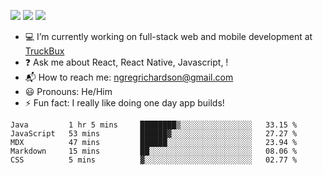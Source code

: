 [![](https://badgen.net/twitter/follow/ngregrichardson?icon=twitter)](https://twitter.com/ngregrichardson)
[![](https://badgen.net/badge/Support%20Me%20On/Ko%2Dfi/blue?icon=kofi)](https://ko-fi.com/ngregrichardson)
[![](https://badgen.net/badge/Support%20Me%20On/Liberapay/yellow)](https://liberapay.com/ngregrichardson)

- :computer: I’m currently working on full-stack web and mobile development at [TruckBux](https://truckbux.com)
- :question: Ask me about React, React Native, Javascript, !
- :mailbox_with_mail: How to reach me: <a href="mailto:ngregrichardson@gmail.com">ngregrichardson@gmail.com</a>
- :smiley: Pronouns: He/Him
- :zap: Fun fact: I really like doing one day app builds!

<!--START_SECTION:waka-->
```text
Java         1 hr 5 mins     ████████▒░░░░░░░░░░░░░░░░   33.15 % 
JavaScript   53 mins         ██████▓░░░░░░░░░░░░░░░░░░   27.27 % 
MDX          47 mins         ██████░░░░░░░░░░░░░░░░░░░   23.94 % 
Markdown     15 mins         ██░░░░░░░░░░░░░░░░░░░░░░░   08.06 % 
CSS          5 mins          ▓░░░░░░░░░░░░░░░░░░░░░░░░   02.77 % 
```
<!--END_SECTION:waka-->
